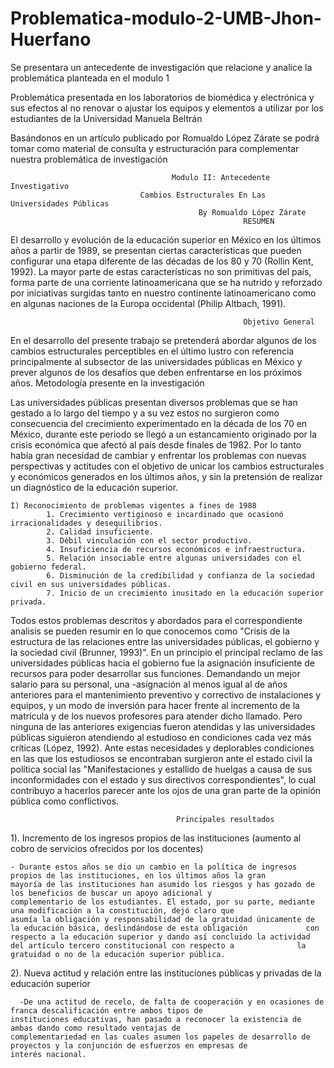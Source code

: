 # Problematica-modulo-2-UMB-Jhon-Huerfano

Se presentara un antecedente de investigación que relacione y analice la problemática planteada en el modulo 1

Problemática presentada en los laboratorios de biomédica y electrónica y sus efectos al no renovar o ajustar los equipos y elementos a utilizar por los estudiantes de la Universidad Manuela Beltrán

Basándonos en un artículo publicado por Romualdo López Zárate se podrá tomar como material de consulta y estructuración para complementar nuestra problemática de investigación

                                        Modulo II: Antecedente Investigativo
                                 Cambios Estructurales En Las Universidades Públicas 
                                              By Romualdo López Zárate
                                                        RESUMEN
                                                        
El desarrollo y evolución de la educación superior en México en los últimos años a partir de 1989, se presentan ciertas características que pueden configurar una etapa diferente de las décadas de los 80 y 70 (Rollin Kent, 1992). La mayor parte de estas características no son primitivas del país, forma parte de una corriente latinoamericana que se ha nutrido y reforzado por iniciativas surgidas tanto en nuestro continente latinoamericano como en algunas naciones de la Europa occidental (Philip Altbach, 1991).

                                                        Objetivo General   
                                                        
En el desarrollo del presente trabajo se pretenderá abordar algunos de los cambios estructurales perceptibles en el último lustro con referencia principalmente al subsector de las universidades públicas en México y prever algunos de los desafíos que deben enfrentarse en los próximos años.
                                           Metodología presente en la investigación
                                           
Las universidades públicas presentan diversos problemas que se han gestado a lo largo del tiempo y a su vez estos no surgieron como consecuencia del crecimiento experimentado en la década de los 70 en México, durante este periodo se llegó a un estancamiento originado por la crisis económica que afectó al país desde finales de 1982. Por lo tanto había gran necesidad de cambiar y enfrentar los problemas con nuevas perspectivas y actitudes con el objetivo de unicar los cambios estructurales y económicos generados en los últimos años, y sin la pretensión de realizar un diagnóstico de la educación superior.

    I) Reconocimiento de problemas vigentes a fines de 1988
            1. Crecimiento vertiginoso e incardinado que ocasionó irracionalidades y desequilibrios.
            2. Calidad insuficiente. 
            3. Débil vinculación con el sector productivo.
            4. Insuficiencia de recursos económicos e infraestructura.
            5. Relación insociable entre algunas universidades con el gobierno federal.
            6. Disminución de la credibilidad y confianza de la sociedad civil en sus universidades públicas.
            7. Inicio de un crecimiento inusitado en la educación superior privada.
            
Todos estos problemas descritos y abordados para el correspondiente analisis se pueden resumir en lo que conocemos como "Crisis de la estructura de las relaciones entre las universidades públicas, el gobierno y la sociedad civil (Brunner, 1993)". En un principio el principal reclamo de las universidades públicas hacia el gobierno fue la asignación insuficiente de recursos para poder desarrollar sus funciones. Demandando un mejor salario para su personal, una -asignación al menos igual al de años anteriores para el mantenimiento preventivo y correctivo de instalaciones y equipos, y un modo de inversión para hacer frente al incremento de la matrícula y de los nuevos profesores para atender dicho llamado. Pero ninguna de las anteriores exigencias fueron atendidas y las universidades públicas siguieron atendiendo al estudioso en condiciones cada vez más críticas (López, 1992). Ante estas necesidades y deplorables condiciones en las que los estudiosos se encontraban surgieron ante el estado civil la política social las "Manifestaciones y estallido de huelgas a causa de sus inconformidades con el estado y sus directivos correspondientes", lo cual contribuyo a hacerlos parecer ante los ojos de una gran parte de la opinión pública como conflictivos.

                                         Principales resultados
                                         
1). Incremento de los ingresos propios de las instituciones (aumento al cobro de servicios ofrecidos por los docentes)

    - Durante estos años se dio un cambio en la política de ingresos propios de las instituciones, en los últimos años la gran               mayoría de las instituciones han asumido los riesgos y has gozado de los beneficios de buscar un apoyo adicional y                     complementario de los estudiantes. El estado, por su parte, mediante una modificación a la constitución, dejó claro que               asumía la obligación y responsabilidad de la gratuidad únicamente de la educación básica, deslindándose de esta obligación             con respecto a la educación superior y dando así concluido la actividad del artículo tercero constitucional con respecto a              la gratuidad o no de la educación superior pública.
    
 2). Nueva actitud y relación entre las instituciones públicas y privadas de la educación superior 
 
      -De una actitud de recelo, de falta de cooperación y en ocasiones de franca descalificación entre ambos tipos de                         instituciones educativas, han pasado a reconocer la existencia de ambas dando como resultado ventajas de                             complementariedad en las cuales asumen los papeles de desarrollo de proyectos y la conjunción de esfuerzos en empresas de             interés nacional. 

